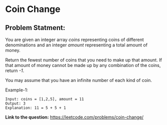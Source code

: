 # Coin Change
## **Problem Statment:**

You are given an integer array *coins* representing coins of different denominations and an integer *amount* representing a total amount of money.

Return the fewest number of coins that you need to make up that amount. If that amount of money cannot be made up by any combination of the coins, return *-1*.

You may assume that you have an infinite number of each kind of coin.

Example-1:

```
Input: coins = [1,2,5], amount = 11
Output: 3
Explanation: 11 = 5 + 5 + 1
```

**Link to the question:** https://leetcode.com/problems/coin-change/